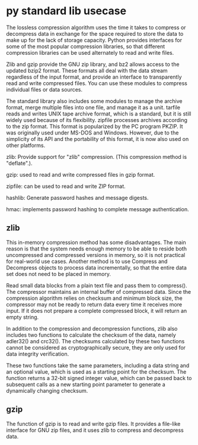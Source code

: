# py standard lib usecase

The lossless compression algorithm uses the time it takes to compress or decompress data in exchange for the space required to store the data to make up for the lack of storage capacity. Python provides interfaces for some of the most popular compression libraries, so that different compression libraries can be used alternately to read and write files.

Zlib and gzip provide the GNU zip library, and bz2 allows access to the updated bzip2 format. These formats all deal with the data stream regardless of the input format, and provide an interface to transparently read and write compressed files. You can use these modules to compress individual files or data sources.

The standard library also includes some modules to manage the archive format, merge multiple files into one file, and manage it as a unit. tarfile reads and writes UNIX tape archive format, which is a standard, but it is still widely used because of its flexibility. zipfile processes archives according to the zip format. This format is popularized by the PC program PKZIP. It was originally used under MS-DOS and Windows. However, due to the simplicity of its API and the portability of this format, it is now also used on other platforms. 

zlib: Provide support for "zlib" compression. (This compression method is "deflate".).

gzip: used to read and write compressed files in gzip format.

zipfile: can be used to read and write ZIP format.

hashlib: Generate password hashes and message digests.

hmac: implements password hashing to complete message authentication.

## zlib

This in-memory compression method has some disadvantages. The main reason is that the system needs enough memory to be able to reside both uncompressed and compressed versions in memory, so it is not practical for real-world use cases. Another method is to use Compress and Decompress objects to process data incrementally, so that the entire data set does not need to be placed in memory.

Read small data blocks from a plain text file and pass them to compress(). The compressor maintains an internal buffer of compressed data. Since the compression algorithm relies on checksum and minimum block size, the compressor may not be ready to return data every time it receives more input. If it does not prepare a complete compressed block, it will return an empty string.

In addition to the compression and decompression functions, zlib also includes two functions to calculate the checksum of the data, namely adler32() and crc32(). The checksums calculated by these two functions cannot be considered as cryptographically secure, they are only used for data integrity verification.

These two functions take the same parameters, including a data string and an optional value, which is used as a starting point for the checksum. The function returns a 32-bit signed integer value, which can be passed back to subsequent calls as a new starting point parameter to generate a dynamically changing checksum.

## gzip
The function of gzip is to read and write gzip files. It provides a file-like interface for GNU zip files, and it uses zlib to compress and decompress data.

